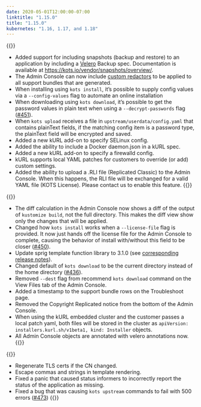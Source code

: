 ```yaml
---
date: 2020-05-01T12:00:00-07:00
linktitle: "1.15.0"
title: "1.15.0"
kubernetes: "1.16, 1.17, and 1.18"
---
```


{{<features>}}
* Added support for including snapshots (backup and restore) to an application by including a [Velero](https://velero.io) Backup spec. Documentation is available at https://kots.io/vendor/snapshots/overview/.
* The Admin Console can now include [custom redactors](https://troubleshoot.sh/reference/redactors/overview/) to be applied to all support bundles that are generated.
* When installing using `kots install`, it’s possible to supply config values via a `--config-values` flag to automate an online installation
* When downloading using `kots download`, it’s possible to get the password values in plain text when using a `--decrypt-passwords` flag ([#451](https://github.com/replicatedhq/kots/issues/451)).
* When `kots upload` receives a file in `upstream/userdata/config.yaml` that contains plainText fields, if the matching config item is a password type, the plainText field will be encrypted and saved.
* Added a new kURL add-on to specify SELinux config.
* Added the ability to include a Docker daemon.json in a kURL spec.
* Added a new kURL add-on to specify a firewalld config.
* kURL supports local YAML patches for customers to override (or add) custom settings.
* Added the ability to upload a .RLI file (Replicated Classic) to the Admin Console. When this happens, the RLI file will be exchanged for a valid YAML file (KOTS License). Please contact us to enable this feature.
{{</features>}}

{{<changes>}}
* The diff calculation in the Admin Console now shows a diff of the output of `kustomize build`, not the full directory. This makes the diff view show only the changes that will be applied.
* Changed how `kots install` works when a `--license-file` flag is provided. It now just hands off the license file for the Admin Console to complete, causing the behavior of install with/without this field to be closer ([#450](https://github.com/replicatedhq/kots/issues/450)).
* Update sprig template function library to 3.1.0 (see [corresponding release notes](https://github.com/Masterminds/sprig/blob/master/CHANGELOG.md)).
* Changed default of `kots download` to be the current directory instead of the home directory ([#436](https://github.com/replicatedhq/kots/issues/436)).
* Removed `--dest` flag from recommend `kots download` command on the View Files tab of the Admin Console.
* Added a timestamp to the support bundle rows on the Troubleshoot page.
* Removed the Copyright Replicated notice from the bottom of the Admin Console.
* When using the kURL embedded cluster and the customer passes a local patch yaml, both files will be stored in the cluster as `apiVersion: installers.kurl.sh/v1beta1, kind: Installer` objects.
* All Admin Console objects are annotated with velero annotations now.
{{</changes>}}

{{<fixes>}}
* Regenerate TLS certs if the CN changed.
* Escape commas and strings in template rendering.
* Fixed a panic that caused status informers to incorrectly report the status of the application as missing.
* Fixed a bug that was causing `kots upstream` commands to fail with 500 errors ([#473](https://github.com/replicatedhq/kots/issues/473))
{{</fixes>}}
